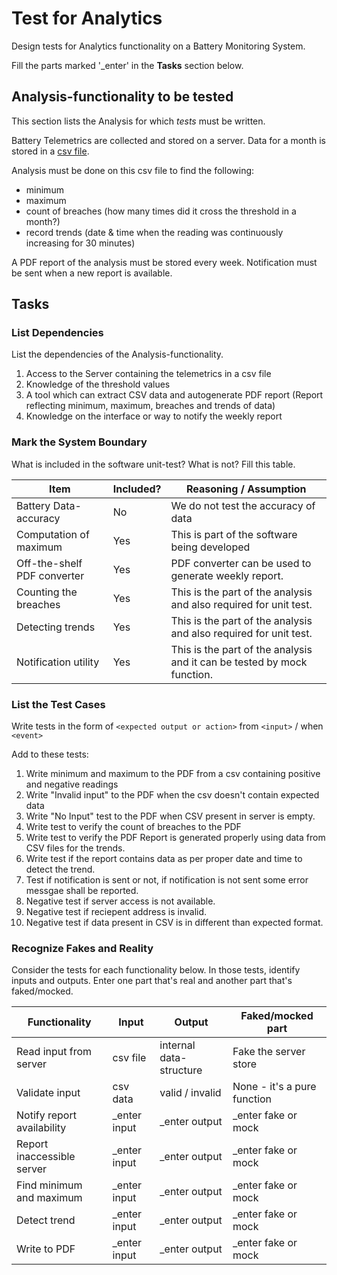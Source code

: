 # Test for Analytics

Design tests for Analytics functionality on a Battery Monitoring System.

Fill the parts marked '_enter' in the **Tasks** section below.

## Analysis-functionality to be tested

This section lists the Analysis for which _tests_ must be written.

Battery Telemetrics are collected and stored on a server.
Data for a month is stored in a [csv file](https://en.wikipedia.org/wiki/Comma-separated_values).

Analysis must be done on this csv file to find the following:
- minimum
- maximum
- count of breaches (how many times did it cross the threshold in a month?)
- record trends (date & time when the reading was continuously increasing for 30 minutes)

A PDF report of the analysis must be stored every week.
Notification must be sent when a new report is available.

## Tasks

### List Dependencies

List the dependencies of the Analysis-functionality.

1. Access to the Server containing the telemetrics in a csv file
2. Knowledge of the threshold values
3. A tool which can extract CSV data and autogenerate PDF report (Report reflecting minimum, maximum, breaches and trends of data)
4. Knowledge on the interface or way to notify the weekly report

### Mark the System Boundary

What is included in the software unit-test? What is not? Fill this table.

| Item                      | Included?     | Reasoning / Assumption
|---------------------------|---------------|---
Battery Data-accuracy       | No            | We do not test the accuracy of data
Computation of maximum      | Yes           | This is part of the software being developed
Off-the-shelf PDF converter | Yes           | PDF converter can be used to generate weekly report.
Counting the breaches       | Yes           | This is the part of the analysis and also required for unit test.
Detecting trends            | Yes           | This is the part of the analysis and also required for unit test.
Notification utility        | Yes           | This is the part of the analysis and it can be tested by mock function.
### List the Test Cases

Write tests in the form of `<expected output or action>` from `<input>` / when `<event>`

Add to these tests:

1. Write minimum and maximum to the PDF from a csv containing positive and negative readings
2. Write "Invalid input" to the PDF when the csv doesn't contain expected data
3. Write "No Input" test to  the PDF when CSV present in server is empty.
4. Write test to verify the count of breaches to the PDF 
5. Write test to verify the PDF Report is generated properly using data from CSV files for the trends.
6. Write test if the report contains data as per proper date and time to detect the trend.
7. Test if notification is sent or not, if notification is not sent some error messgae shall be reported.
8. Negative test if server access is not available.
9. Negative test if reciepent address is invalid.
10. Negative test if data present in CSV is in different than expected format.

### Recognize Fakes and Reality

Consider the tests for each functionality below.
In those tests, identify inputs and outputs.
Enter one part that's real and another part that's faked/mocked.

| Functionality            | Input        | Output                      | Faked/mocked part
|--------------------------|--------------|-----------------------------|---
Read input from server     | csv file     | internal data-structure     | Fake the server store
Validate input             | csv data     | valid / invalid             | None - it's a pure function
Notify report availability | _enter input | _enter output               | _enter fake or mock
Report inaccessible server | _enter input | _enter output               | _enter fake or mock
Find minimum and maximum   | _enter input | _enter output               | _enter fake or mock
Detect trend               | _enter input | _enter output               | _enter fake or mock
Write to PDF               | _enter input | _enter output               | _enter fake or mock
